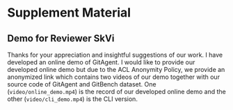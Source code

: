 # Supplement Material

## Demo for Reviewer SkVi

 Thanks for your appreciation and insightful suggestions of our work. I have developed an online demo of GitAgent. I would like to provide our developed online demo but due to the ACL Anonymity Policy, we provide an anonymized link which contains two videos of our demo together with our source code of GitAgent and GitBench dataset. One (`video/online_demo.mp4`) is the record of our developed online demo and the other (`video/cli_demo.mp4`) is the CLI version.